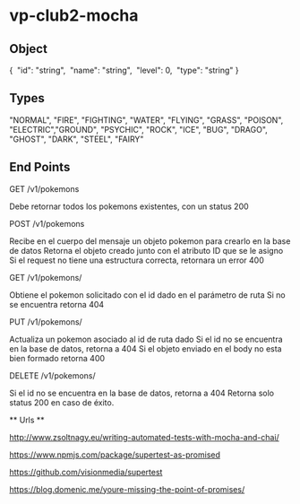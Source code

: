 # vp-club2-mocha

## Object 

{   "id": "string",     "name": "string",     "level": 0,     "type": "string" }

## Types

"NORMAL", "FIRE", "FIGHTING", "WATER", "FLYING", "GRASS", "POISON", "ELECTRIC","GROUND", "PSYCHIC", "ROCK", "ICE", "BUG", "DRAGO", "GHOST", "DARK", "STEEL", "FAIRY"

## End Points 

GET /v1/pokemons

  Debe retornar todos los pokemons existentes, con un status 200

POST /v1/pokemons

  Recibe en el cuerpo del mensaje un objeto pokemon para crearlo en la base de datos
  Retorna el objeto creado junto con el atributo ID que se le asigno
  Si el request no tiene una estructura correcta, retornara un error 400

GET /v1/pokemons/<ID>

  Obtiene el pokemon solicitado con el id dado en el parámetro de ruta
  Si no se encuentra retorna 404

PUT /v1/pokemons/<ID>

  Actualiza un pokemon asociado al id de ruta dado
  Si el id no se encuentra en la base de datos, retorna a 404
  Si el objeto enviado en el body no esta bien formado retorna 400

DELETE /v1/pokemons/<ID>

  Si el id no se encuentra en la base de datos, retorna a 404
  Retorna solo status 200 en caso de éxito.

** Urls **

http://www.zsoltnagy.eu/writing-automated-tests-with-mocha-and-chai/

https://www.npmjs.com/package/supertest-as-promised

https://github.com/visionmedia/supertest

https://blog.domenic.me/youre-missing-the-point-of-promises/
